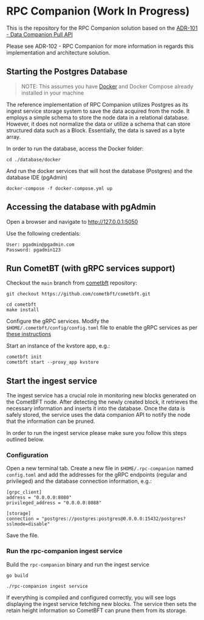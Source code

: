 # RPC Companion (Work In Progress)

This is the repository for the RPC Companion solution based on the [ADR-101 - Data Companion Pull API](https://github.com/cometbft/cometbft/blob/main/docs/architecture/adr-101-data-companion-pull-api.md)

Please see ADR-102 - RPC Companion for more information in regards this implementation and architecture solution.

## Starting the Postgres Database

> NOTE: This assumes you have [Docker](https://www.docker.com/) and Docker Compose already installed in your machine

The reference implementation of RPC Companion utilizes Postgres as its ingest service storage system to save 
the data acquired from the node. It employs a simple schema to store the node data in a relational database. 
However, it does not normalize the data or utilize a schema that can store structured data such as a Block. 
Essentially, the data is saved as a byte array.

In order to run the database, access the Docker folder:

`cd ./database/docker`

And run the docker services that will host the database (Postgres) and the database IDE (pgAdmin)

`docker-compose -f docker-compose.yml up`

## Accessing the database with pgAdmin

Open a browser and navigate to
http://127.0.0.1:5050

Use the following credentials:

```
User: pgadmin@pgadmin.com
Password: pgadmin123
```

## Run CometBT (with gRPC services support)

Checkout the `main` branch from [cometbft](https://github.com/cometbft/cometbft) repository:

```
git checkout https://github.com/cometbft/cometbft.git

cd cometbft
make install
```

Configure the gRPC services. Modify the `$HOME/.cometbft/config/config.toml` file to enable the gRPC services as per
[these instructions](https://github.com/cometbft/cometbft/blob/main/docs/data-companion/grpc.md#enabling-the-grpc-services)

Start an instance of the kvstore app, e.g.:

```
cometbft init
cometbft start --proxy_app kvstore
```

## Start the ingest service

The ingest service has a crucial role in monitoring new blocks generated on the CometBFT node. After detecting
the newly created block, it retrieves the necessary information and inserts it into the database. 
Once the data is safely stored, the service uses the data companion API to notify the node that the 
information can be pruned.

In order to run the ingest service please make sure you follow this steps outlined below.

### Configuration

Open a new terminal tab. Create a new file in `$HOME/.rpc-companion` named `config.toml` and add the addresses
for the gRPC endpoints (regular and privileged) and the database connection information, e.g.:

```
[grpc_client]
address = "0.0.0.0:8080"
privileged_address = "0.0.0.0:8088"

[storage]
connection = "postgres://postgres:postgres@0.0.0.0:15432/postgres?sslmode=disable"
```

Save the file.

### Run the rpc-companion ingest service

Build the `rpc-companion` binary and run the ingest service

```
go build

./rpc-companion ingest service
```

If everything is compiled and configured correctly, you will see logs displaying the ingest service fetching 
new blocks. The service then sets the retain height information so CometBFT can prune them from its storage.